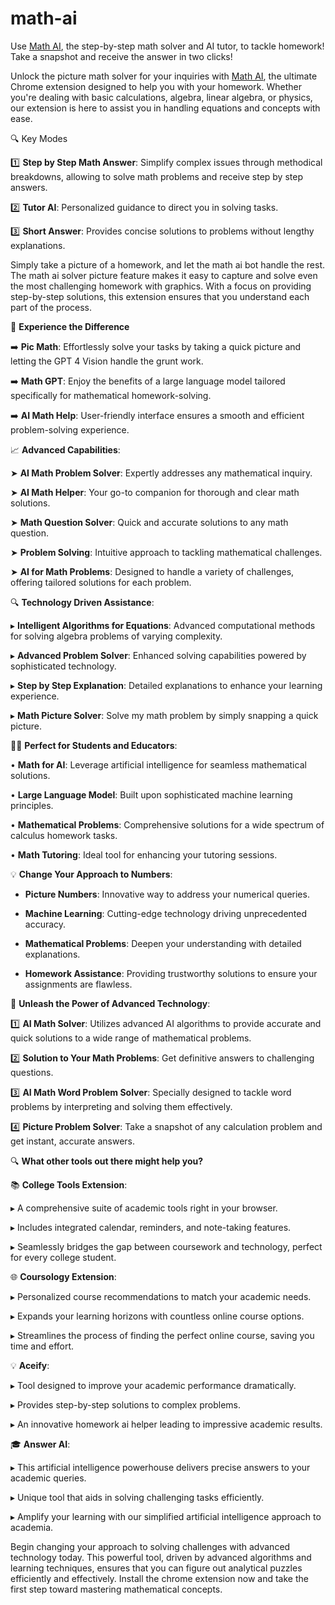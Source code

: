 # math-ai

Use [Math AI](https://mathai.online), the step-by-step math solver and AI tutor, to tackle homework! Take a snapshot and receive the answer in two clicks!

Unlock the picture math solver for your inquiries with [Math AI](https://chromewebstore.google.com/detail/math-ai/dioapkekjoidbacpmfpnphhlobnneadd), the ultimate Chrome extension designed to help you with your homework. Whether you're dealing with basic calculations, algebra, linear algebra, or physics, our extension is here to assist you in handling equations and concepts with ease.

🔍  Key Modes

1️⃣ **Step by Step Math Answer**: Simplify complex issues through methodical breakdowns, allowing to solve math problems and receive step by step answers.

2️⃣ **Tutor AI**: Personalized guidance to direct you in solving tasks.

3️⃣ **Short Answer**: Provides concise solutions to problems without lengthy explanations.

Simply take a picture of a homework, and let the math ai bot handle the rest. The math ai solver picture feature makes it easy to capture and solve even the most challenging homework with graphics. With a focus on providing step-by-step solutions, this extension ensures that you understand each part of the process.

🌟 **Experience the Difference**

➡️ **Pic Math**: Effortlessly solve your tasks by taking a quick picture and letting the GPT 4 Vision handle the grunt work.

➡️ **Math GPT**: Enjoy the benefits of a large language model tailored specifically for mathematical homework-solving.

➡️ **AI Math Help**: User-friendly interface ensures a smooth and efficient problem-solving experience.

📈 **Advanced Capabilities**:

➤ **AI Math Problem Solver**: Expertly addresses any mathematical inquiry.

➤ **AI Math Helper**: Your go-to companion for thorough and clear math solutions.

➤ **Math Question Solver**: Quick and accurate solutions to any math question.

➤ **Problem Solving**: Intuitive approach to tackling mathematical challenges.

➤ **AI for Math Problems**: Designed to handle a variety of challenges, offering tailored solutions for each problem.

🔍 **Technology Driven Assistance**:

▸ **Intelligent Algorithms for Equations**: Advanced computational methods for solving algebra problems of varying complexity.

▸ **Advanced Problem Solver**: Enhanced solving capabilities powered by sophisticated technology.

▸ **Step by Step Explanation**: Detailed explanations to enhance your learning experience.

▸ **Math Picture Solver**: Solve my math problem by simply snapping a quick picture.

👨‍🏫 **Perfect for Students and Educators**:

• **Math for AI**: Leverage artificial intelligence for seamless mathematical solutions.

• **Large Language Model**: Built upon sophisticated machine learning principles.

• **Mathematical Problems**: Comprehensive solutions for a wide spectrum of calculus homework tasks.

• **Math Tutoring**: Ideal tool for enhancing your tutoring sessions.

💡 **Change Your Approach to Numbers**:

- **Picture Numbers**: Innovative way to address your numerical queries.

- **Machine Learning**: Cutting-edge technology driving unprecedented accuracy.

- **Mathematical Problems**: Deepen your understanding with detailed explanations.

- **Homework Assistance**: Providing trustworthy solutions to ensure your assignments are flawless.

🚀 **Unleash the Power of Advanced Technology**:

1️⃣ **AI Math Solver**: Utilizes advanced AI algorithms to provide accurate and quick solutions to a wide range of mathematical problems.

2️⃣ **Solution to Your Math Problems**: Get definitive answers to challenging questions.

3️⃣ **AI Math Word Problem Solver**: Specially designed to tackle word problems by interpreting and solving them effectively.

4️⃣ **Picture Problem Solver**: Take a snapshot of any calculation problem and get instant, accurate answers.

🔍 **What other tools out there might help you?**

📚 **College Tools Extension**:

▸ A comprehensive suite of academic tools right in your browser.

▸ Includes integrated calendar, reminders, and note-taking features.

▸ Seamlessly bridges the gap between coursework and technology, perfect for every college student.

🌐 **Coursology Extension**:

▸ Personalized course recommendations to match your academic needs.

▸ Expands your learning horizons with countless online course options.

▸ Streamlines the process of finding the perfect online course, saving you time and effort.

💡 **Aceify**:

▸ Tool designed to improve your academic performance dramatically.

▸ Provides step-by-step solutions to complex problems.

▸ An innovative homework ai helper leading to impressive academic results.

🎓 **Answer AI**:

▸ This artificial intelligence powerhouse delivers precise answers to your academic queries.

▸ Unique tool that aids in solving challenging tasks efficiently.

▸ Amplify your learning with our simplified artificial intelligence approach to academia.

Begin changing your approach to solving challenges with advanced technology today. This powerful tool, driven by advanced algorithms and learning techniques, ensures that you can figure out analytical puzzles efficiently and effectively. Install the chrome extension now and take the first step toward mastering mathematical concepts.
